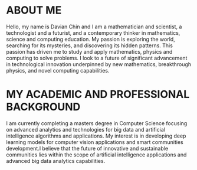 # ABOUT ME

<p>
Hello, my name is Davian Chin and I am a mathematician and scientist, a technologist and a futurist, and a contemporary thinker in mathematics, science and computing education. My passion is exploring the world, searching for its mysteries, and discovering its hidden patterns. This passion has driven me to study and apply mathematics, physics and computing to solve problems. I look to a future of significant advancement in technological innovation underpinned by new mathematics, breakthrough physics, and novel computing capabilities.
</p>

# MY ACADEMIC AND PROFESSIONAL BACKGROUND

<p>
I am currently completing a masters degree in Computer Science focusing on advanced analytics and technologies for big data and artificial intelligence algorithms and applications. My interest is in developing deep learning models for computer vision applications and smart communities development.I believe that the future of innovative and sustainable communities lies within the scope of artificial intelligence applications and advanced big data analytics capabilities.
</p>
